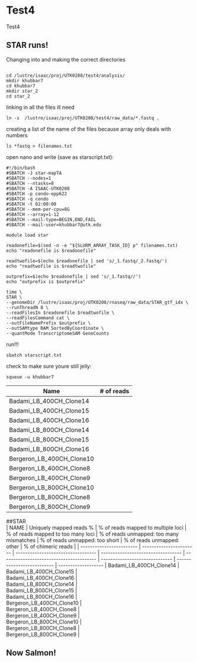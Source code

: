 # Test4
Test4

## STAR runs!

Changing into and making the correct directories

```

cd /lustre/isaac/proj/UTK0208/test4/analysis/
mkdir khubbar7
cd khubbar7
mkdir star_2
cd star_2

```

linking in all the files ill need

```
ln -s  /lustre/isaac/proj/UTK0208/test4/raw_data/*.fastq .
```

creating a list of the name of the files because array only deals with numbers 

```
ls *fastq > filenames.txt

```


open nano and write (save as starscript.txt):

```
#!/bin/bash
#SBATCH -J star-mapTA
#SBATCH --nodes=1
#SBATCH --ntasks=8
#SBATCH -A ISAAC-UTK0208
#SBATCH -p condo-epp622
#SBATCH -q condo
#SBATCH -t 02:00:00
#SBATCH --mem-per-cpu=8G
#SBATCH --array=1-12
#SBATCH --mail-type=BEGIN,END,FAIL
#SBATCH --mail-user=khubbar7@utk.edu

module load star

readonefile=$(sed -n -e "${SLURM_ARRAY_TASK_ID} p" filenames.txt)
echo "readonefile is $readonefile"

readtwofile=$(echo $readonefile | sed 's/_1.fastq/_2.fastq/')
echo "readtwofile is $readtwofile"

outprefix=$(echo $readonefile | sed 's/_1.fastq//')
echo "outprefix is $outprefix"

time \
STAR \
--genomeDir /lustre/isaac/proj/UTK0208/rnaseq/raw_data/STAR_gtf_idx \
--runThreadN 8 \
--readFilesIn $readonefile $readtwofile \
--readFilesCommand cat \
--outFileNamePrefix $outprefix \
--outSAMtype BAM SortedByCoordinate \
--quantMode TranscriptomeSAM GeneCounts

```


run!!!

```
sbatch starscript.txt

```

check to make sure youre still jelly:

```
squeue -u khubbar7

```

| Name                         |   # of reads     |
| ---------------------------- | ---------------- |
| Badami_LB_400CH_Clone14      |
| Badami_LB_400CH_Clone15      |
| Badami_LB_400CH_Clone16      |
| Badami_LB_800CH_Clone14      |
| Badami_LB_800CH_Clone15      |
| Badami_LB_800CH_Clone16      |
| Bergeron_LB_400CH_Clone10    |
| Bergeron_LB_400CH_Clone8     |
| Bergeron_LB_400CH_Clone9     |
| Bergeron_LB_800CH_Clone10    |
| Bergeron_LB_800CH_Clone8     |
| Bergeron_LB_800CH_Clone9     |

##STAR								
|    	NAME                 | Uniquely mapped reads %	| % of reads mapped to multiple loci	| % of reads mapped to too many loci	| % of reads unmapped: too many mismatches	| % of reads unmapped: too short	| % of reads unmapped: other	| % of chimeric reads |	
| ------------------------ | -----------------------	| ----------------------------------	| ----------------------------------	| ----------------------------------------	| ------------------------------	| --------------------------	| ------------------- |
Badami_LB_400CH_Clone14    |			
Badami_LB_400CH_Clone15		 |			
Badami_LB_400CH_Clone16		 |		
Badami_LB_800CH_Clone14		 |				
Badami_LB_800CH_Clone15		 |			
Badami_LB_800CH_Clone16		 |			
Bergeron_LB_400CH_Clone10	 |				
Bergeron_LB_400CH_Clone8	 |				
Bergeron_LB_400CH_Clone9	 |				
Bergeron_LB_800CH_Clone10	 |					
Bergeron_LB_800CH_Clone8	 |				
Bergeron_LB_800CH_Clone9	 |					



## Now Salmon!

